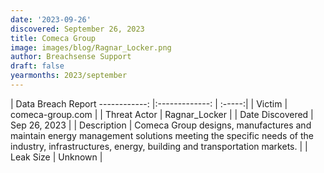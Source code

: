 ```yaml
---
date: '2023-09-26'
discovered: September 26, 2023
title: Comeca Group
image: images/blog/Ragnar_Locker.png
author: Breachsense Support
draft: false
yearmonths: 2023/september
---
```



| Data Breach Report
------------:     |:-------------:    | :-----:|
| Victim      | comeca-group.com      | 
| Threat Actor      | Ragnar_Locker      | 
| Date Discovered      | Sep 26, 2023      | 
| Description      | Comeca Group designs, manufactures and maintain energy management solutions meeting the specific needs of the industry, infrastructures, energy, building and transportation markets.      | 
| Leak Size      | Unknown      | 


